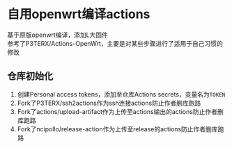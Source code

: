 # 自用openwrt编译actions
基于原版openwrt编译，添加L大固件  
参考了P3TERX/Actions-OpenWrt，主要是对某些步骤进行了适用于自己习惯的修改

## 仓库初始化
1. 创建Personal access tokens，添加至仓库Actions secrets，变量名为```TOKEN```
2. Fork了P3TERX/ssh2actions作为ssh连接actions防止作者删库跑路
3. Fork了actions/upload-artifact作为上传至actions输出的actions防止作者删库跑路
4. Fork了ncipollo/release-action作为上传至release的actions防止作者删库跑路
